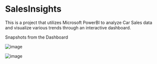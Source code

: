 # SalesInsights
This is a project that utilizes Microsoft PowerBI to analyze Car Sales data and visualize various trends through an interactive dashboard.


Snapshots from the Dashboard

![image](https://github.com/user-attachments/assets/8ea677b3-986d-434d-aadb-0ade870c0d10)

![image](https://github.com/user-attachments/assets/2ce6995a-fce1-46fe-8c5b-e78fbea8aa3a)
